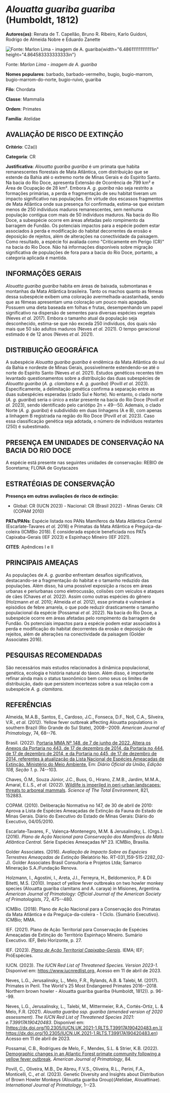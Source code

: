 # *Alouatta guariba guariba* (Humboldt, 1812)

**Autores(as)**: Renata de T. Capellão, Bruno R. Ribeiro, Karlo Guidoni, Rodrigo de Almeida Nobre e Eduardo Zanette

![Fonte: Marlon Lima - imagem de A.  guariba](media/rId20.jpg){width="6.486111111111111in" height="4.864583333333333in"}

Fonte: *Marlon Lima - imagem de A. guariba*

**Nomes populares**: barbado, barbado-vermelho, bugio, bugio-marrom, bugio-marrom-do-norte, bugio-ruivo, guariba

**Filo**: Chordata

**Classe**: Mammalia

**Ordem**: Primates

**Família**: Atelidae

## AVALIAÇÃO DE RISCO DE EXTINÇÃO

**Critério**: C2a(i)

**Categoria**: CR

**Justificativa**: *Alouatta guariba guariba* é um primata que habita remanescentes florestais de Mata Atlântica, com distribuição que se estende da Bahia até o extremo norte de Minas Gerais e do Espírito Santo. Na bacia do Rio Doce, apresenta Extensão de Ocorrência de 799 km² e Área de Ocupação de 28 km². Embora *A. g. guariba* não seja restrito a formações primárias, a perda e fragmentação de seu habitat tiveram um impacto significativo nas populações. Em virtude dos escassos fragmentos de Mata Atlântica onde sua presença foi confirmada, estima-se que existam menos de 250 indivíduos maduros remanescentes, sem nenhuma população contígua com mais de 50 indivíduos maduros. Na bacia do Rio Doce, a subespécie ocorre em áreas afetadas pelo rompimento da barragem de Fundão. Os potenciais impactos para a espécie podem estar associados à perda e modificação do habitat decorrentes da erosão e deposição de rejeitos, além de alterações na conectividade
da paisagem. Como resultado, a espécie foi avaliada como "Criticamente em Perigo (CR)" na bacia do Rio Doce. Não há informações disponíveis sobre migração significativa de populações de fora para a bacia do Rio Doce, portanto, a categoria aplicada é mantida.

## INFORMAÇÕES GERAIS

*Alouatta guariba guariba* habita em áreas de baixada, submontanas e montanhas da Mata Atlântica brasileira. Tanto os machos quanto as fêmeas dessa subespécie exibem uma coloração avermelhada-acastanhada, sendo que as fêmeas apresentam uma coloração um pouco mais apagada. Possuem uma dieta baseada em folhas e frutas, desempenhando um papel significativo na dispersão de sementes para diversas espécies vegetais (Neves *et al.* 2017). Embora o tamanho atual da população seja desconhecido, estima-se que não exceda 250 indivíduos, dos quais não mais que 50 são adultos maduros (Neves *et al.* 2021). O tempo geracional estimado é de 12 anos (Neves *et al.* 2021).

## DISTRIBUIÇÃO GEOGRÁFICA

A subespécie *Alouatta guariba guariba* é endêmica da Mata Atlântica do sul da Bahia e nordeste de Minas Gerais, possivelmente estendendo-se até o norte do Espírito Santo (Neves *et al.* 2021). Estudos genéticos recentes têm levantado questionamentos sobre a distribuição das duas subespécies de *Alouatta guariba* (*A. g. clamitans* e *A. g. guariba*) (Povill *et al.* 2023). Especificamente, a delimitação genética confirma a separação entre as duas subespécies esperadas (clado Sul e Norte). No entanto, o clado norte (*A. g. guariba*) seria o único a estar presente na bacia do Rio Doce (Povill *et al.* 2023), sendo identificado pelo cariótipo 2n = 49--50. Ademais, o clado Norte (*A. g. guariba*) é subdividido em duas linhagens (A e B), com apenas a linhagem B registrada na região do Rio Doce (Povill *et al.* 2023). Caso essa classificação genética seja adotada, o número de indivíduos restantes (250) é subestimado.

## PRESENÇA EM UNIDADES DE CONSERVAÇÃO NA BACIA DO RIO DOCE

A espécie está presente nas seguintes unidades de conservação: REBIO de Sooretama; FLONA de Goytacazes

## ESTRATÉGIAS DE CONSERVAÇÃO

**Presença em outras avaliações de risco de extinção:**

-   Global: CR (IUCN 2023) -   Nacional: CR (Brasil 2022) -   Minas Gerais: CR (COPAM 2010)

**PATs/PANs**: Espécie listada nos PANs Mamíferos da Mata Atlântica Central (Escarlate-Tavares *et al.* 2016) e Primatas da Mata Atlântica e Preguiça-da-coleira (ICMBio 2018). É considerada espécie beneficiada nos PATs Capixaba-Gerais (IEF 2023) e Espinhaço Mineiro (IEF 2021).

**CITES**: Apêndices I e II

## PRINCIPAIS AMEAÇAS

As populações de *A. g. guariba* enfrentam desafios significativos, destacando-se a fragmentação do habitat e o tamanho reduzido das populações. Além disso, há uma possível exposição a riscos em áreas urbanas e periurbanas como eletrocussão, colisões com veículos e ataques de cães (Chaves *et al.* 2022). Assim como outras espécies do gênero (Holzmann *et al.* 2010; Almeida *et al.* 2012), esse primata é vulnerável a episódios de febre amarela, o que pode reduzir drasticamente o tamanho populacional da espécie (Possamai *et al.* 2022). Na bacia do Rio Doce, a subespécie ocorre em áreas afetadas pelo rompimento da barragem de Fundão. Os potenciais impactos para a espécie podem estar associados à perda e modificação do habitat decorrentes da erosão e deposição de rejeitos, além de alterações na conectividade da paisagem (Golder Associates 2016).

## PESQUISAS RECOMENDADAS

São necessários mais estudos relacionados à dinâmica populacional, genética, ecologia e história natural do táxon. Além disso, é importante refinar ainda mais o status taxonômico bem como seus os limites de distribuição, dado que persistem incertezas sobre a sua relação com a subespécie *A. g. clamitans*.

## REFERÊNCIAS

Almeida, M.A.B., Santos, E., Cardoso, J.C., Fonseca, D.F., Noll, C.A., Silveira, V.R., *et al.* (2012). Yellow fever outbreak affecting Alouatta populations in southern Brazil (Rio Grande do Sul State), 2008--2009. *American Journal of Primatology*, 74, 68--76.

Brasil. (2022). [Portaria MMA Nº 148, de 7 de junho de 2022. Altera os Anexos da Portaria no 443, de 17 de dezembro de 2014, da Portaria no 444, de 17 de dezembro de 2014, e da Portaria no 445, de 17 de dezembro de 2014, referentes à atualização da Lista Nacional de Espécies Ameaçadas de Extinção. Ministério do Meio Ambiente.](https://in.gov.br/en/web/dou/-/portaria-mma-n-148-de-7-de-junho-de-2022-406272733) Em: *Diário Oficial da União, Edição 108, Seção 1*. p. 74--103.

Chaves, Ó.M., Souza Júnior, J.C., Buss, G., Hirano, Z.M.B., Jardim, M.M.A., Amaral, E.L.S., *et al.* (2022). [Wildlife is imperiled in peri-urban landscapes: threats to arboreal mammals](https://doi.org/10.1016/j.scitotenv.2021.152883). *Science of The Total Environment*, 821, 152883.

COPAM. (2010). Deliberação Normativa no 147, de 30 de abril de 2010: Aprova a Lista de Espécies Ameaçadas de Extinção da Fauna do Estado de Minas Gerais. Diário do Executivo do Estado de Minas Gerais: Diário do Executivo, 04/05/2010.

Escarlate-Tavares, F., Valença-Montenegro, M.M. & Jerusalinsky, L.  (Orgs.). (2016). *Plano de Ação Nacional para Conservação dos Mamíferos da Mata Atlântica Central*. Série Espécies Ameaçadas Nº 23. ICMBio, Brasília.

Golder Associates. (2016). *Avaliação de Impacto Sobre as Espécies Terrestres Ameaçadas de Extinção* (Relatório No.  RT-031_159-515-2282_02-J). Golder Associates Brasil Consultoria e Projetos Ltda; Samarco Mineração S.A./Fundação Renova.

Holzmann, I., Agostini, I., Areta, J.I., Ferreyra, H., Beldomenico, P. & Di Bitetti, M.S. (2010). Impact of yellow fever outbreaks on two howler monkey species (Alouatta guariba clamitans and A. caraya) in Misiones, Argentina. *American Journal of Primatology: Official Journal of the American Society of Primatologists*, 72, 475--480.

ICMBio. (2018). Plano de Ação Nacional para a Conservação dos Primatas da Mata Atlântica e da Preguiça-da-coleira - 1 Ciclo. {Sumário Executivo}. ICMBio; MMA.

IEF. (2021). Plano de Ação Territorial para Conservação de Espécies Ameaçadas de Extinção do Território Espinhaço Mineiro. Sumário Executivo. IEF, Belo Horizonte, p. 27.

IEF. (2023). [*Plano de Ação Territorial Capixaba-Gerais*](http://www.ief.mg.gov.br/biodiversidade/-planodeacaoterritorialcapixabagerais).  IEMA; IEF; PróEspécies.

IUCN. (2023). *The IUCN Red List of Threatened Species. Version 2023-1.* Disponível em: <https://www.iucnredlist.org.> Acesso em 11 de abril de 2023.

Neves, L.G., Jerusalinsky, L., Melo, F.R., Rylands, A.B. & Talebi, M.  (2017). Primates in Peril. The World's 25 Most Endangered Primates 2016--2018. Northern brown howler - Alouatta guariba guariba (Humboldt, 1812)). p. 96--99.

Neves, L.G., Jerusalinsky, L., Talebi, M., Mittermeier, R.A., Cortés-Ortiz, L. & Melo, F.R. (2021). *Alouatta guariba ssp. guariba (amended version of 2020 assessment)*. *The IUCN Red List of Threatened Species 2021: e.T39917A190420483*. Disponível em: [https://dx.doi.org/10.2305/IUCN.UK.2021-1.RLTS.T39917A190420483.en.]( https://dx.doi.org/10.2305/IUCN.UK.2021-1.RLTS.T39917A190420483.en) Acesso em 11 de abril de 2023.

Possamai, C.B., Rodrigues de Melo, F., Mendes, S.L. & Strier, K.B.  (2022). [Demographic changes in an Atlantic Forest primate community following a yellow fever outbreak](https://doi.org/10.1002/ajp.23425).  *American Journal of Primatology*, 84.

Povill, C., Oliveira, M.B., De Abreu, F.V.S., Oliveira, R.L., Perini, F.A., Monticelli, C., *et al.* (2023). Genetic Diversity and Insights about Distribution of Brown Howler Monkeys (Alouatta guariba Group)(Atelidae, Alouattinae). *International Journal of Primatology*, 1--23.
